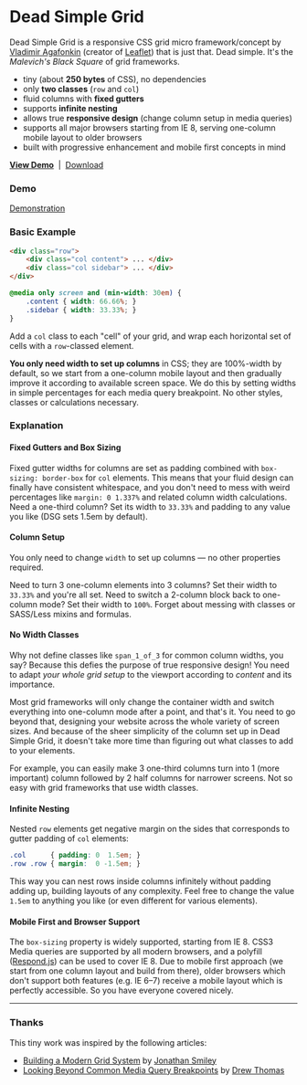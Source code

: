 Dead Simple Grid
================

Dead Simple Grid is a responsive CSS grid micro framework/concept by [Vladimir Agafonkin](http://agafonkin.com/en) (creator of [Leaflet](http://leafletjs.com)) that is just that. Dead simple. It's the *Malevich's Black Square* of grid frameworks.

 * tiny (about **250 bytes** of CSS), no dependencies
 * only **two classes** (`row` and `col`)
 * fluid columns with **fixed gutters**
 * supports **infinite nesting**
 * allows true **responsive design** (change column setup in media queries)
 * supports all major browsers starting from IE&nbsp;8, serving one-column mobile layout to older browsers
 * built with progressive enhancement and mobile first concepts in mind

**[View Demo](http://mourner.github.com/dead-simple-grid)** &nbsp;|&nbsp; [Download](https://github.com/mourner/dead-simple-grid/zipball/gh-pages)

### Demo

[Demonstration](http://git.macropus.org/dead-simple-grid/demo/)

### Basic Example

```html
<div class="row">
	<div class="col content"> ... </div>
	<div class="col sidebar"> ... </div>
</div>
```

```css
@media only screen and (min-width: 30em) {
	.content { width: 66.66%; }
	.sidebar { width: 33.33%; }
}
```

Add a `col` class to each "cell" of your grid, and wrap each horizontal set of cells with a `row`-classed element.

**You only need width to set up columns** in CSS; they are 100%-width by default, so we start from a one-column mobile layout and then gradually improve it according to available screen space. We do this by setting widths in simple percentages for each media query breakpoint. No other styles, classes or calculations necessary.

### Explanation

#### Fixed Gutters and Box Sizing

Fixed gutter widths for columns are set as padding combined with `box-sizing: border-box` for `col` elements. This  means that your fluid design can finally have consistent whitespace, and you don't need to mess with weird percentages like `margin: 0 1.337%` and related column width calculations. Need a one-third column? Set its width to `33.33%` and padding to any value you like (DSG sets 1.5em by default).

#### Column Setup

You only need to change `width` to set up columns &mdash; no other properties required.

Need to turn 3 one-column elements into 3 columns? Set their width to `33.33%` and you're all set. Need to switch a 2-column block back to one-column mode? Set their width to `100%`. Forget about messing with classes or SASS/Less mixins and formulas.

#### No Width Classes

Why not define classes like `span_1_of_3` for common column widths, you say? Because this defies the purpose of true responsive design! You need to adapt *your whole grid setup* to the viewport according to *content* and its importance.

Most grid frameworks will only change the container width and switch everything into one-column mode after a point, and that's it. You need to go beyond that, designing your website across the whole variety of screen sizes. And because of the sheer simplicity of the column set up in Dead Simple Grid, it doesn't take more time than figuring out what classes to add to your elements.

For example, you can easily make 3 one-third columns turn into 1 (more important) column followed by 2 half columns for narrower screens. Not so easy with grid frameworks that use width classes.

#### Infinite Nesting

Nested `row` elements get negative margin on the sides that corresponds to gutter padding of `col` elements:

```css
.col      { padding: 0  1.5em; }
.row .row { margin:  0 -1.5em; }
```

This way you can nest rows inside columns infinitely without padding adding up, building layouts of any complexity. Feel free to change the value `1.5em` to anything you like (or even different for various elements).

#### Mobile First and Browser Support

The `box-sizing` property is widely supported, starting from IE 8. CSS3 Media queries are supported by all modern browsers, and a polyfill ([Respond.js][]) can be used to cover IE 8. Due to mobile first approach (we start from one column layout and build from there), older browsers which don't support both features (e.g. IE 6&ndash;7) receive a mobile layout which is perfectly accessible. So you have everyone covered nicely.

---

### Thanks

This tiny work was inspired by the following articles:

 * [Building a Modern Grid System](http://www.netmagazine.com/tutorials/building-modern-grid-system) by [Jonathan Smiley](http://www.zurb.com/about/profile/jonathan-smiley)
 * [Looking Beyond Common Media Query Breakpoints](http://mobile.smashingmagazine.com/2012/10/24/beyond-common-media-query-breakpoints/) by [Drew Thomas](http://brolik.com)

 [Respond.js]: https://github.com/scottjehl/Respond
